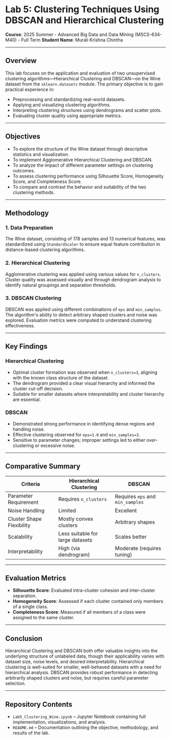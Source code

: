 # Lab 5: Clustering Techniques Using DBSCAN and Hierarchical Clustering
**Course**: 2025 Summer - Advanced Big Data and Data Mining (MSCS-634-M40) - Full Term
**Student Name**: Murali Krishna Chintha  

---

## Overview  
This lab focuses on the application and evaluation of two unsupervised clustering algorithms—Hierarchical Clustering and DBSCAN—on the Wine dataset from the `sklearn.datasets` module. The primary objective is to gain practical experience in:

- Preprocessing and standardizing real-world datasets.
- Applying and visualizing clustering algorithms.
- Interpreting clustering structures using dendrograms and scatter plots.
- Evaluating cluster quality using appropriate metrics.

---

## Objectives  
- To explore the structure of the Wine dataset through descriptive statistics and visualization.  
- To implement Agglomerative Hierarchical Clustering and DBSCAN.  
- To analyze the impact of different parameter settings on clustering outcomes.  
- To assess clustering performance using Silhouette Score, Homogeneity Score, and Completeness Score.  
- To compare and contrast the behavior and suitability of the two clustering methods.

---

## Methodology  

### 1. Data Preparation  
The Wine dataset, consisting of 178 samples and 13 numerical features, was standardized using `StandardScaler` to ensure equal feature contribution in distance-based clustering algorithms.

### 2. Hierarchical Clustering  
Agglomerative clustering was applied using various values for `n_clusters`. Cluster quality was assessed visually and through dendrogram analysis to identify natural groupings and separation thresholds.

### 3. DBSCAN Clustering  
DBSCAN was applied using different combinations of `eps` and `min_samples`. The algorithm's ability to detect arbitrary shaped clusters and noise was explored. Evaluation metrics were computed to understand clustering effectiveness.

---

## Key Findings  

### Hierarchical Clustering  
- Optimal cluster formation was observed when `n_clusters=3`, aligning with the known class structure of the dataset.  
- The dendrogram provided a clear visual hierarchy and informed the cluster cut-off decision.  
- Suitable for smaller datasets where interpretability and cluster hierarchy are essential.  

### DBSCAN  
- Demonstrated strong performance in identifying dense regions and handling noise.  
- Effective clustering observed for `eps=1.0` and `min_samples=3`.  
- Sensitive to parameter changes; improper settings led to either over-clustering or excessive noise.  

---

## Comparative Summary  

| Criteria                  | Hierarchical Clustering         | DBSCAN                               |
|---------------------------|----------------------------------|----------------------------------------|
| Parameter Requirement     | Requires `n_clusters`           | Requires `eps` and `min_samples`       |
| Noise Handling            | Limited                         | Excellent                              |
| Cluster Shape Flexibility | Mostly convex clusters          | Arbitrary shapes                       |
| Scalability               | Less suitable for large datasets| Scales better                          |
| Interpretability          | High (via dendrogram)           | Moderate (requires tuning)             |

---

## Evaluation Metrics  
- **Silhouette Score**: Evaluated intra-cluster cohesion and inter-cluster separation.  
- **Homogeneity Score**: Assessed if each cluster contained only members of a single class.  
- **Completeness Score**: Measured if all members of a class were assigned to the same cluster.

---

## Conclusion  
Hierarchical Clustering and DBSCAN both offer valuable insights into the underlying structure of unlabeled data, though their applicability varies with dataset size, noise levels, and desired interpretability. Hierarchical clustering is well-suited for smaller, well-behaved datasets with a need for hierarchical analysis. DBSCAN provides robust performance in detecting arbitrarily shaped clusters and noise, but requires careful parameter selection.

---

## Repository Contents  
- `Lab5_Clustering_Wine.ipynb` – Jupyter Notebook containing full implementation, visualizations, and analysis.  
- `README.md` – Documentation outlining the objective, methodology, and results of the lab.
